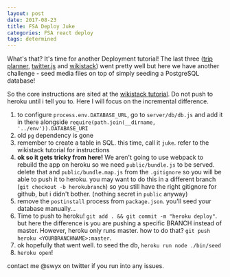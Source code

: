 ```yaml
---
layout: post
date: 2017-08-23
title: FSA Deploy Juke
categories: FSA react deploy
tags: determined
---
```


What's that? It's time for another Deployment tutorial! The last three ([trip planner](https://sw-yx.github.io/2017/FSA-deploy-Trip-planner/), [twitter.js](https://sw-yx.github.io/2017/FSA-deploy-twitter-js/) and [wikistack](https://sw-yx.github.io/2017/fsa-deploy-wikistack-to-heroku/)) went pretty well but here we have another challenge - seed media files on top of simply seeding a PostgreSQL database!


So the core instructions are sited at the [wikistack tutorial](https://sw-yx.github.io/2017/FSA-deploy-Trip-planner/). Do not push to heroku until i tell you to. Here I will focus on the incremental difference.

1. to configure `process.env.DATABASE_URL`, go to `server/db/db.js` and add it in there alongside `require(path.join(__dirname, '../env')).DATABASE_URI`
2. old `pg` dependency is gone
3. remember to create a table in SQL. this time, call it `juke`. refer to the wikistack tutorial for instructions
4. **ok so it gets tricky from here!** We aren't going to use webpack to rebuild the app on heroku so we need `public/bundle.js` to be served. delete that and `public/bundle.map.js` from the `.gitignore` so you will be able to push it to heroku. you may want to do this in a different branch (`git checkout -b herokubranch`) so you still have the right gitignore for github, but i didn't bother. (nothing secret in `public` anyway)
5. remove the `postinstall` process from `package.json`. you'll seed your database manually...
6. Time to push to heroku! `git add . && git commit -m "heroku deploy"`. but here the difference is you are pushing a specific BRANCH instead of master. However, heroku only runs master. how to do that? `git push heroku <YOURBRANCHNAME>:master`.
6. ok hopefully that went well. to seed the db, `heroku run node ./bin/seed`
7. `heroku open`!

contact me @swyx on twitter if you run into any issues.
